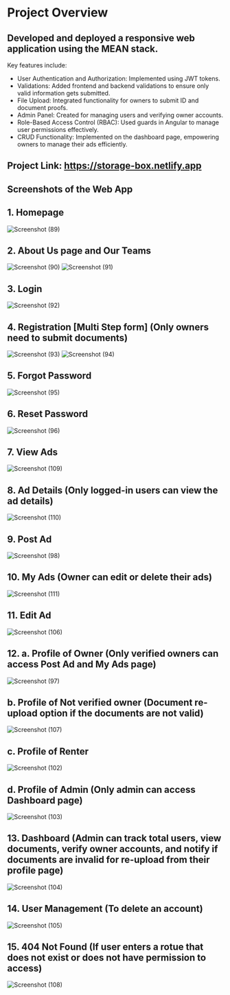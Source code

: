 # Project Overview

## Developed and deployed a responsive web application using the MEAN stack.

Key features include:
- User Authentication and Authorization: Implemented using JWT tokens.
- Validations: Added frontend and backend validations to ensure only valid information gets submitted.
- File Upload: Integrated functionality for owners to submit ID and document proofs.
- Admin Panel: Created for managing users and verifying owner accounts.
- Role-Based Access Control (RBAC): Used guards in Angular to manage user permissions effectively.
- CRUD Functionality: Implemented on the dashboard page, empowering owners to manage their ads efficiently.


## Project Link: https://storage-box.netlify.app


## Screenshots of the Web App

## 1. Homepage

   ![Screenshot (89)](https://github.com/suraj-sh/storagebox/assets/88436237/149b1433-646a-4572-a79a-33e95cd54bd4)

## 2. About Us page and Our Teams

   ![Screenshot (90)](https://github.com/suraj-sh/storagebox/assets/88436237/8ef6e9c6-3c07-4b1b-887e-42f495cdb3d6)
   ![Screenshot (91)](https://github.com/suraj-sh/storagebox/assets/88436237/06e90aef-573b-46ad-abcd-8a47949fc29e)
   
## 3. Login

   ![Screenshot (92)](https://github.com/suraj-sh/storagebox/assets/88436237/08ccd5ea-47b2-403f-b676-e1c2de8bf636)

## 4. Registration [Multi Step form] (Only owners need to submit documents)

   ![Screenshot (93)](https://github.com/suraj-sh/storagebox/assets/88436237/ba489cfa-9a8f-4e5b-9d15-f177ac503c36)
   ![Screenshot (94)](https://github.com/suraj-sh/storagebox/assets/88436237/e83fb5f7-c139-43b0-a478-95060970c89e)

## 5. Forgot Password

   ![Screenshot (95)](https://github.com/suraj-sh/storagebox/assets/88436237/486fd1f9-92ad-484a-95c9-84c0402d8420)

## 6. Reset Password

   ![Screenshot (96)](https://github.com/suraj-sh/storagebox/assets/88436237/978542e9-bd23-45d4-810c-e405be675689)

## 7. View Ads

   ![Screenshot (109)](https://github.com/suraj-sh/storagebox/assets/88436237/79417425-fed6-4c8d-8cdb-d5b2112192e1)

## 8. Ad Details (Only logged-in users can view the ad details)

   ![Screenshot (110)](https://github.com/suraj-sh/storagebox/assets/88436237/6160fc0f-90a0-4ddb-b1f8-01a5cc890428)

## 9. Post Ad

   ![Screenshot (98)](https://github.com/suraj-sh/storagebox/assets/88436237/8de9df53-2328-42bc-8cec-9b7d8c7582c6)
 
## 10. My Ads (Owner can edit or delete their ads)

   ![Screenshot (111)](https://github.com/suraj-sh/storagebox/assets/88436237/9b48979a-8619-439b-b82b-ee63ea1e11b9)

## 11. Edit Ad

   ![Screenshot (106)](https://github.com/suraj-sh/storagebox/assets/88436237/f5c609db-cc58-4626-9ac5-594575f12ad7)

## 12. a. Profile of Owner (Only verified owners can access Post Ad and My Ads page)
   
   ![Screenshot (97)](https://github.com/suraj-sh/storagebox/assets/88436237/309799b7-9e1a-43fd-b2d0-54f4d69893d9)

   ## b. Profile of Not verified owner (Document re-upload option if the documents are not valid)
   
   ![Screenshot (107)](https://github.com/suraj-sh/storagebox/assets/88436237/ed0f9ee2-7ddc-4521-ad47-13fcfbe76b58)

   ## c. Profile of Renter

   ![Screenshot (102)](https://github.com/suraj-sh/storagebox/assets/88436237/6942a309-ec8a-47b1-8ca3-3a35012e6603)

   ## d. Profile of Admin (Only admin can access Dashboard page)

   ![Screenshot (103)](https://github.com/suraj-sh/storagebox/assets/88436237/ea74153d-4e3d-42ac-8d40-75ddc5b35afc)


## 13. Dashboard (Admin can track total users, view documents, verify owner accounts, and notify if documents are invalid for re-upload from their profile page)

   ![Screenshot (104)](https://github.com/suraj-sh/storagebox/assets/88436237/58df1bfd-0201-4061-858e-43475405c3a8)

## 14. User Management (To delete an account)

   ![Screenshot (105)](https://github.com/suraj-sh/storagebox/assets/88436237/409e386b-8ad6-442f-b776-776ee684a227)

## 15. 404 Not Found (If user enters a rotue that does not exist or does not have permission to access)
   
   ![Screenshot (108)](https://github.com/suraj-sh/storagebox/assets/88436237/582c3428-9126-46e0-9f32-b1ae57ec19ee)
   
